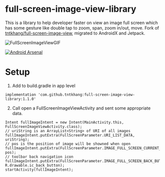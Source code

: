 # full-screen-image-view-library
This is a library to help developer faster on view an image full screen which has some gesture like double tap to zoom, span, zoom in/out, move.
Fork of [tntkhang/full-screen-image-view](https://github.com/tntkhang/full-screen-image-view),
migrated to AndroidX and Jetpack.

![FullScreenImageViewGIF](FullScreenImageViewGIF.gif)

[![Android Arsenal]( https://img.shields.io/badge/Android%20Arsenal-full--screen--image--view-green.svg?style=flat )]( https://android-arsenal.com/details/1/7986 )
# Setup
1. Add to build.gradle in app level
```
implementation 'com.github.tntkhang:full-screen-image-view-library:1.1.0'
```

2. Call open a FullScreenImageViewActivity and sent some appropriate data.
```
Intent fullImageIntent = new Intent(MainActivity.this, FullScreenImageViewActivity.class);
// uriString is an ArrayList<String> of URI of all images
fullImageIntent.putExtra(FullScreenParameter.URI_LIST_DATA, uriString);
// pos is the position of image will be showned when open
fullImageIntent.putExtra(FullScreenParameter.IMAGE_FULL_SCREEN_CURRENT_POS, pos);
// toolbar back navigation icon
fullImageIntent.putExtra(FullScreenParameter.IMAGE_FULL_SCREEN_BACK_BUTTON, R.drawable.ic_back_button);
startActivity(fullImageIntent);
```